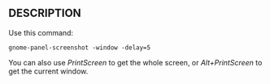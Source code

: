 ## DESCRIPTION

Use this command:

```
gnome-panel-screenshot -window -delay=5
```

You can also use *PrintScreen* to get the whole screen, or *Alt+PrintScreen* to get the current window.
